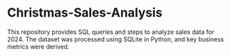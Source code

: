 # Christmas-Sales-Analysis
This repository provides SQL queries and steps to analyze sales data for 2024.  The dataset was processed using SQLite in Python, and key business metrics were derived.
